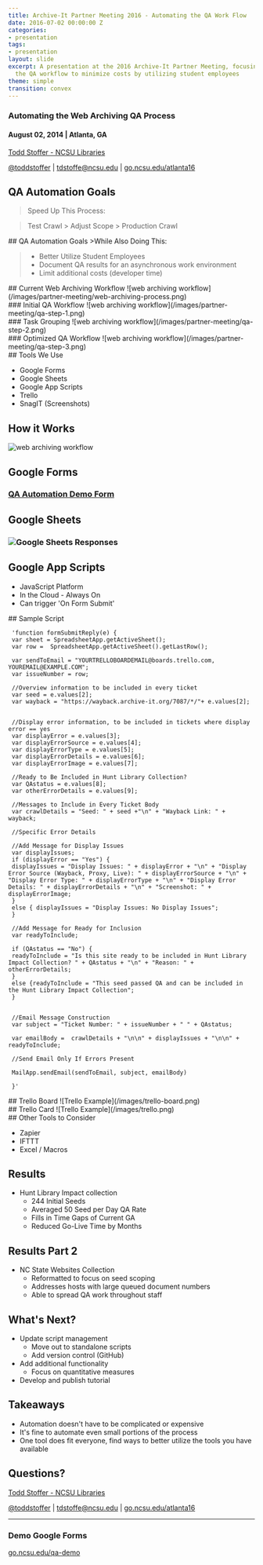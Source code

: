 ```yaml
---
title: Archive-It Partner Meeting 2016 - Automating the QA Work Flow
date: 2016-07-02 00:00:00 Z
categories:
- presentation
tags:
- presentation
layout: slide
excerpt: A presentation at the 2016 Archive-It Partner Meeting, focusing on automating
  the QA workflow to minimize costs by utilizing student employees
theme: simple
transition: convex
---
```


<section data-markdown>

### Automating the Web Archiving QA Process
#### August 02, 2014 | Atlanta, GA

[Todd Stoffer - NCSU Libraries](mailto:tdstoffe@ncsu.edu)

[@toddstoffer](www.twitter.com/toddstoffer) | [tdstoffe@ncsu.edu](mailto:tdstoffe@ncsu.edu) | [go.ncsu.edu/atlanta16](https://go.ncsu.edu/atlanta16)

</section>

<section data-markdown>

## QA Automation Goals
>Speed Up This Process:

>Test Crawl > Adjust Scope > Production Crawl

</section>

<section data-markdown>
## QA Automation Goals
>While Also Doing This:

>*   Better Utilize Student Employees
>*   Document QA results for an asynchronous work environment
>*   Limit additional costs (developer time)
</section>

<section data-markdown>
## Current Web Archiving Workflow
![web archiving workflow](/images/partner-meeting/web-archiving-process.png)
</section>

<section data-markdown>
### Initial QA Workflow
![web archiving workflow](/images/partner-meeting/qa-step-1.png)
</section>

<section data-markdown>
### Task Grouping
![web archiving workflow](/images/partner-meeting/qa-step-2.png)
</section>

<section data-markdown>
### Optimized QA Workflow
![web archiving workflow](/images/partner-meeting/qa-step-3.png)
</section>

<section data-markdown>
## Tools We Use

* Google Forms
* Google Sheets
* Google App Scripts
* Trello
* SnagIT (Screenshots)
</section>

<section data-markdown>

## How it Works

![web archiving workflow](/images/partner-meeting/system-steps.png)

</section>
<section data-markdown>

## Google Forms

### [QA Automation Demo Form](https://docs.google.com/a/ncsu.edu/forms/d/e/1FAIpQLSfvHD8-_36y8B1C0grjay5MJWGs5rvpLqyDfLMCucyXOJWq9Q/viewform)

</section>
<section data-markdown>

## Google Sheets

### ![Google Sheets Responses](/images/sheets.png)

</section>
<section data-markdown>

## Google App Scripts
* JavaScript Platform
* In the Cloud - Always On
* Can trigger 'On Form Submit'

</section>

<section data-markdown>
## Sample Script

     'function formSubmitReply(e) {
     var sheet = SpreadsheetApp.getActiveSheet();
     var row =  SpreadsheetApp.getActiveSheet().getLastRow();

     var sendToEmail = "YOURTRELLOBOARDEMAIL@boards.trello.com, YOUREMAIL@EXAMPLE.COM";
     var issueNumber = row;

     //Overview information to be included in every ticket
     var seed = e.values[2];
     var wayback = "https://wayback.archive-it.org/7087/*/"+ e.values[2];


     //Display error information, to be included in tickets where display error == yes
     var displayError = e.values[3];
     var displayErrorSource = e.values[4];
     var displayErrorType = e.values[5];
     var displayErrorDetails = e.values[6];
     var displayErrorImage = e.values[7];

     //Ready to Be Included in Hunt Library Collection?
     var QAstatus = e.values[8];
     var otherErrorDetails = e.values[9];

     //Messages to Include in Every Ticket Body
     var crawlDetails = "Seed: " + seed +"\n" + "Wayback Link: " + wayback;

     //Specific Error Details

     //Add Message for Display Issues
     var displayIssues;
     if (displayError == "Yes") {
     displayIssues = "Display Issues: " + displayError + "\n" + "Display Error Source (Wayback, Proxy, Live): " + displayErrorSource + "\n" + "Display Error Type: " + displayErrorType + "\n" + "Display Error Details: " + displayErrorDetails + "\n" + "Screenshot: " + displayErrorImage;
     }
     else { displayIssues = "Display Issues: No Display Issues";
     }

     //Add Message for Ready for Inclusion
     var readyToInclude;

     if (QAstatus == "No") {
     readyToInclude = "Is this site ready to be included in Hunt Library Impact Collection? " + QAstatus + "\n" + "Reason: " + otherErrorDetails;
     }
     else {readyToInclude = "This seed passed QA and can be included in the Hunt Library Impact Collection";
     }


     //Email Message Construction
     var subject = "Ticket Number: " + issueNumber + " " + QAstatus;

     var emailBody =  crawlDetails + "\n\n" + displayIssues + "\n\n" + readyToInclude;

     //Send Email Only If Errors Present

     MailApp.sendEmail(sendToEmail, subject, emailBody)

     }​'
</section>
<section>
<section data-markdown>
## Trello Board
![Trello Example](/images/trello-board.png)
</section>
<section data-markdown>
## Trello Card
![Trello Example](/images/trello.png)
</section>
</section>

<section data-markdown>
## Other Tools to Consider

* Zapier
* IFTTT
* Excel / Macros

</section>

<section data-markdown>


## Results

* Hunt Library Impact collection
     * 244 Initial Seeds
     * Averaged 50 Seed per Day QA Rate
     * Fills in Time Gaps of Current GA
     * Reduced Go-Live Time by Months

</section>

<section data-markdown>


## Results Part 2

* NC State Websites Collection
     * Reformatted to focus on seed scoping
     * Addresses hosts with large queued document numbers
     * Able to spread QA work throughout staff
</section>

<section data-markdown>

## What's Next?

* Update script management
     - Move out to standalone scripts
     - Add version control (GitHub)
* Add additional functionality
     - Focus on quantitative measures
* Develop and publish tutorial

</section>
<section data-markdown>

## Takeaways

* Automation doesn't have to be complicated or expensive
* It's fine to automate even small portions of the process
* One tool does fit everyone, find ways to better utilize the tools you have available

</section>

<section data-markdown>

## Questions?
[Todd Stoffer - NCSU Libraries](mailto:tdstoffe@ncsu.edu)

[@toddstoffer](www.twitter.com/toddstoffer) | [tdstoffe@ncsu.edu](mailto:tdstoffe@ncsu.edu) | [go.ncsu.edu/atlanta16](https://go.ncsu.edu/atlanta16)
*********
### Demo Google Forms
[go.ncsu.edu/qa-demo](https://go.ncsu.edu/qa-demo)

</section>

